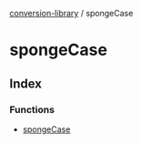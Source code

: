 [conversion-library](../../globals.md) / spongeCase

# spongeCase

## Index

### Functions

- [spongeCase](functions/spongeCase.md)
